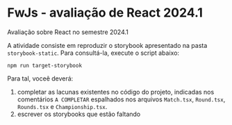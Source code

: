 # FwJs - avaliação de React 2024.1

Avaliação sobre React no semestre 2024.1

A atividade consiste em reproduzir o storybook apresentado na pasta `storybook-static`. Para consultá-la, execute o script abaixo:
```
npm run target-storybook
```

Para tal, voceê deverá:
1) completar as lacunas existentes no código do projeto, indicadas nos comentários `A COMPLETAR` espalhados nos arquivos `Match.tsx`, `Round.tsx`, `Rounds.tsx` e `Championship.tsx`.
2) escrever os storybooks que estão faltando